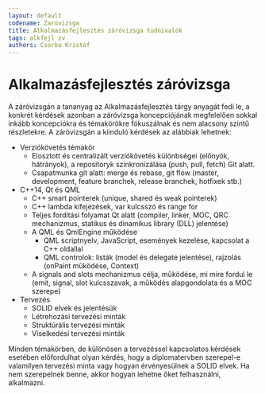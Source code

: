 ```yaml
---
layout: default
codename: Zarovizsga
title: Alkalmazásfejlesztés záróvizsga tudnivalók
tags: alkfejl zv
authors: Csorba Kristóf
---
```


# Alkalmazásfejlesztés záróvizsga

A záróvizsgán a tananyag az Alkalmazásfejlesztés tárgy anyagát fedi le, a konkrét kérdések azonban a záróvizsga koncepciójának megfelelően sokkal inkább koncepciókra és témakörökre fókuszálnak és nem alacsony szintű részletekre. A záróvizsgán a kiinduló kérdések az alábbiak lehetnek:

  * Verziókövetés témakör
    * Elosztott és centralizált verziókövetés különbségei (előnyök, hátrányok), a repositoryk szinkronizálása (push, pull, fetch) Git alatt.
    * Csapatmunka git alatt: merge és rebase, git flow (master, development, feature branchek, release branchek, hotfixek stb.)
  * C++14, Qt és QML
    * C++ smart pointerek (unique, shared és weak pointerek)
    * C++ lambda kifejezések, var kulcsszó és range for
    * Teljes fordítási folyamat Qt alatt (compiler, linker, MOC, QRC mechanizmus, statikus és dinamikus library (DLL) jelentése)
    * A QML és QmlEngine működése
      * QML scriptnyelv, JavaScript, események kezelése, kapcsolat a C++ oldallal
      * QML controlok: listák (model és delegate jelentése), rajzolás (onPaint működése, Context)
    * A signals and slots mechanizmus célja, működése, mi mire fordul le (emit, signal, slot kulcsszavak, a működés alapgondolata és a MOC szerepe)
  * Tervezés
    * SOLID elvek és jelentésük
    * Létrehozási tervezési minták
    * Struktúrális tervezési minták
    * Viselkedési tervezési minták

Minden témakörben, de különösen a tervezéssel kapcsolatos kérdések esetében előfordulhat olyan kérdés, hogy a diplomatervben szerepel-e valamilyen tervezési minta vagy hogyan érvényesülnek a SOLID elvek. Ha nem szerepelnek benne, akkor hogyan lehetne őket felhasználni, alkalmazni.


